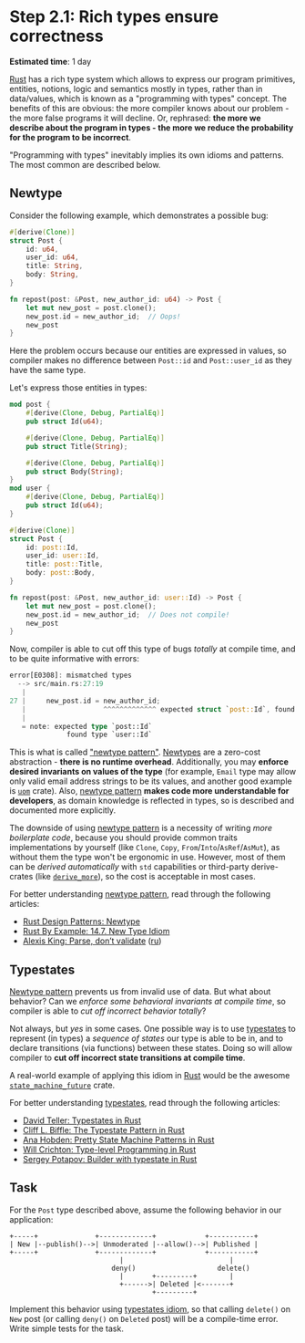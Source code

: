 Step 2.1: Rich types ensure correctness
=======================================

__Estimated time__: 1 day

[Rust] has a rich type system which allows to express our program primitives, entities, notions, logic and semantics mostly in types, rather than in data/values, which is known as a "programming with types" concept. The benefits of this are obvious: the more compiler knows about our problem - the more false programs it will decline. Or, rephrased: __the more we describe about the program in types - the more we reduce the probability for the program to be incorrect__.

"Programming with types" inevitably implies its own idioms and patterns. The most common are described below.




## Newtype

Consider the following example, which demonstrates a possible bug:
```rust
#[derive(Clone)]
struct Post {
    id: u64,
    user_id: u64,
    title: String,
    body: String,
}

fn repost(post: &Post, new_author_id: u64) -> Post {
    let mut new_post = post.clone();
    new_post.id = new_author_id;  // Oops!
    new_post
}
```
Here the problem occurs because our entities are expressed in values, so compiler makes no difference between `Post::id` and `Post::user_id` as they have the same type.

Let's express those entities in types:
```rust
mod post {
    #[derive(Clone, Debug, PartialEq)]
    pub struct Id(u64);

    #[derive(Clone, Debug, PartialEq)]
    pub struct Title(String);

    #[derive(Clone, Debug, PartialEq)]
    pub struct Body(String);
}
mod user {
    #[derive(Clone, Debug, PartialEq)]
    pub struct Id(u64);
}

#[derive(Clone)]
struct Post {
    id: post::Id,
    user_id: user::Id,
    title: post::Title,
    body: post::Body,
}

fn repost(post: &Post, new_author_id: user::Id) -> Post {
    let mut new_post = post.clone();
    new_post.id = new_author_id;  // Does not compile!
    new_post
}
```
Now, compiler is able to cut off this type of bugs _totally_ at compile time, and to be quite informative with errors:
```rust
error[E0308]: mismatched types
  --> src/main.rs:27:19
   |
27 |     new_post.id = new_author_id;
   |                   ^^^^^^^^^^^^^ expected struct `post::Id`, found struct `user::Id`
   |
   = note: expected type `post::Id`
              found type `user::Id`
```

This is what is called ["newtype pattern"][1]. [Newtypes][1] are a zero-cost abstraction - __there is no runtime overhead__. Additionally, you may __enforce desired invariants on values of the type__ (for example, `Email` type may allow only valid email address strings to be its values, and another good example is [`uom`] crate). Also, [newtype pattern][1] __makes code more understandable for developers__, as domain knowledge is reflected in types, so is described and documented more explicitly.

The downside of using [newtype pattern][1] is a necessity of writing _more boilerplate code_, because you should provide common traits implementations by yourself (like `Clone`, `Copy`, `From`/`Into`/`AsRef`/`AsMut`), as without them the type won't be ergonomic in use. However, most of them can be _derived automatically_ with `std` capabilities or third-party derive-crates (like [`derive_more`]), so the cost is acceptable in most cases.

For better understanding [newtype pattern][1], read through the following articles:
- [Rust Design Patterns: Newtype][1]
- [Rust By Example: 14.7. New Type Idiom][2]
- [Alexis King: Parse, don’t validate][7] ([ru][7_ru])




## Typestates

[Newtype pattern][1] prevents us from invalid use of data. But what about behavior? Can we _enforce some behavioral invariants at compile time_, so compiler is able to _cut off incorrect behavior totally_?

Not always, but _yes_ in some cases. One possible way is to use [typestates][3] to represent (in types) a _sequence of states_ our type is able to be in, and to declare transitions (via functions) between these states. Doing so will allow compiler to __cut off incorrect state transitions at compile time__.

A real-world example of applying this idiom in [Rust] would be the awesome [`state_machine_future`] crate.

For better understanding [typestates][3], read through the following articles:
- [David Teller: Typestates in Rust][3]
- [Cliff L. Biffle: The Typestate Pattern in Rust][5]
- [Ana Hobden: Pretty State Machine Patterns in Rust][4]
- [Will Crichton: Type-level Programming in Rust][6]
- [Sergey Potapov: Builder with typestate in Rust][8]




## Task

For the `Post` type described above, assume the following behavior in our application:
```
+-----+              +-------------+            +-----------+
| New |--publish()-->| Unmoderated |--allow()-->| Published |
+-----+              +-------------+            +-----------+
                           |                          |
                         deny()                    delete()
                           |       +---------+        |
                           +------>| Deleted |<-------+
                                   +---------+
```

Implement this behavior using [typestates idiom][3], so that calling `delete()` on `New` post (or calling `deny()` on `Deleted` post) will be a compile-time error.
Write simple tests for the task.



[`derive_more`]: https://docs.rs/derive_more
[`state_machine_future`]: https://docs.rs/state_machine_future
[`uom`]: https://docs.rs/uom
[Rust]: https://www.rust-lang.org

[1]: https://rust-unofficial.github.io/patterns/patterns/behavioural/newtype.html
[2]: https://doc.rust-lang.org/rust-by-example/generics/new_types.html
[3]: https://yoric.github.io/post/rust-typestate
[4]: https://hoverbear.org/2016/10/12/rust-state-machine-pattern
[5]: https://cliffle.com/blog/rust-typestate
[6]: https://willcrichton.net/notes/type-level-programming
[7]: https://lexi-lambda.github.io/blog/2019/11/05/parse-don-t-validate
[7_ru]: https://habr.com/ru/post/498042
[8]: https://www.greyblake.com/blog/builder-with-typestate-in-rust
